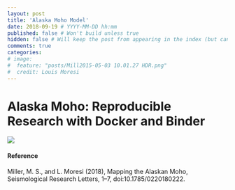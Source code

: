```yaml
---
layout: post
title: 'Alaska Moho Model'
date: 2018-09-19 # YYYY-MM-DD hh:mm
published: false # Won't build unless true
hidden: false # Will keep the post from appearing in the index (but can be previewed if the link is known)
comments: true
categories: 
# image:
#  feature: "posts/Mill2015-05-03 10.01.27 HDR.png"
#  credit: Louis Moresi
---
```


# Alaska Moho: Reproducible Research with Docker and Binder

![](posts/MillerMoho/MohoSurfaceGradient-ClusteredGrids.png)





#### Reference

Miller, M. S., and L. Moresi (2018), Mapping the Alaskan Moho, Seismological Research Letters, 1–7, doi:10.1785/0220180222.

